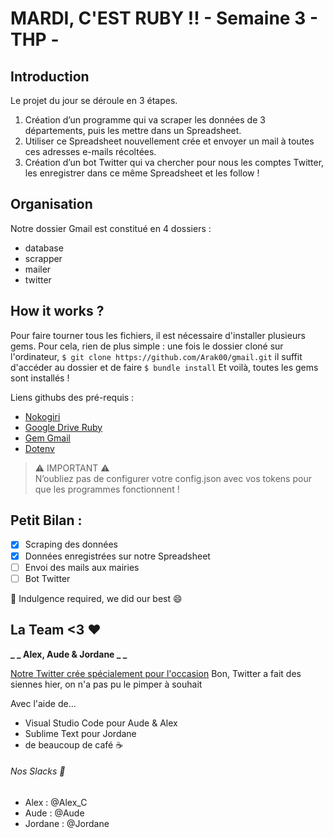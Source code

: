 # MARDI, C'EST RUBY !! - Semaine 3 - THP -


## Introduction

Le projet du jour se déroule en 3 étapes. 
1. Création d’un programme qui va scraper les données de 3 départements, puis les mettre dans un Spreadsheet.
2. Utiliser ce Spreadsheet nouvellement crée et envoyer un mail à toutes ces adresses e-mails récoltées.
3. Création d’un bot Twitter qui va chercher pour nous les comptes Twitter, les enregistrer dans ce même Spreadsheet et les follow !

## Organisation
Notre dossier Gmail est constitué en 4 dossiers :

* database
* scrapper
* mailer
* twitter

## How it works ?

Pour faire tourner tous les fichiers, il est nécessaire d'installer plusieurs gems. 
Pour cela, rien de plus simple : une fois le dossier cloné sur l'ordinateur, 
```$ git clone https://github.com/Arak00/gmail.git```
il suffit d'accéder au dossier et de faire 
```$ bundle install```
Et voilà, toutes les gems sont installés !

Liens githubs des pré-requis : 
* [Nokogiri](https://github.com/sparklemotion/nokogiri)
* [Google Drive Ruby](https://github.com/gimite/google-drive-ruby)
* [Gem Gmail](https://github.com/gmailgem/gmail)
* [Dotenv](https://github.com/bkeepers/dotenv)

> :warning: IMPORTANT :warning:  
> N’oubliez pas de configurer votre config.json avec vos tokens pour que les programmes fonctionnent !

## Petit Bilan :

- [x] Scraping des données
- [x] Données enregistrées sur notre Spreadsheet
- [ ] Envoi des mails aux mairies
- [ ] Bot Twitter 

:pray: Indulgence required, we did our best :smile:

## La Team <3 :heart:

**_ _ Alex, Aude & Jordane _ _**

[Notre Twitter crée spécialement pour l'occasion](https://twitter.com/CoderThp) Bon, Twitter a fait des siennes hier, on n'a pas pu le pimper à souhait

Avec l'aide de...
* Visual Studio Code pour Aude & Alex
* Sublime Text pour Jordane
* de beaucoup de café :coffee:

###### Nos Slacks :love_letter:

* Alex : @Alex_C
* Aude : @Aude
* Jordane : @Jordane

